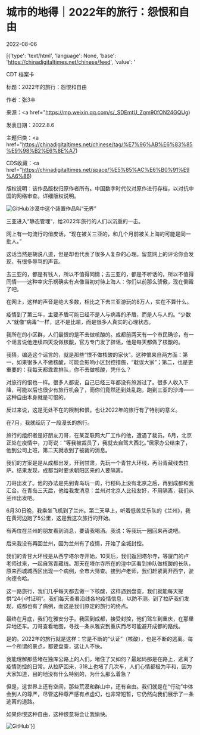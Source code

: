 # 城市的地得｜2022年的旅行：怨恨和自由

2022-08-06

[{'type': 'text/html', 'language': None, 'base': 'https://chinadigitaltimes.net/chinese/feed', 'value': '

CDT 档案卡

标题：2022年的旅行：怨恨和自由

作者：张3丰

来源：<a href="https://mp.weixin.qq.com/s/_SDEmtU_Zqm90fON24GQUg)

发表日期：2022.8.6

主题归类：<a href="https://chinadigitaltimes.net/chinese/tag/%E7%96%AB%E6%83%85%E9%98%B2%E6%8E%A7)

CDS收藏：<a href="https://chinadigitaltimes.net/space/%E5%85%AC%E6%B0%91%E9%A6%86)

版权说明：该作品版权归原作者所有。中国数字时代仅对原作进行存档，以对抗中国的网络审查。详细版权说明。





![GitHub](https://mmbiz.qpic.cn/mmbiz_jpg/3OMbCSCZjRbgR8rGrJbDQ4hIZW06NsGoCNtiaAGR2RfZicD10Y8JBibzswqnrRJJO8awbb7zkxicibgAC9ufOODWlYg/640)沙漠中这个装置作品叫“无界”

三亚进入“静态管理”，给2022年旅行的人们以沉重的一击。

网上有一句流行的俏皮话，“现在被关三亚的，和几个月前被关上海的可能是同一批人。”

这话当然是胡说八道，但是却也代表了很多人复杂的心理。留意网上的评论你会发现，有很多辱骂的声音。

去三亚的，都是有钱人，所以不值得同情；去三亚的，都是不听话的，所以不值得同情——这种幸灾乐祸确实有点像当初对待上海人：你们以前那么骄傲，现在倒霉了吧。

在网上，这样的声音是绝大多数，相比之下去三亚游玩的8万人，实在不算什么。

疫情到了第三年，主要矛盾可能已经不是人与病毒的矛盾，而是人与人的。“少数人”就像“病毒”一样，这不是比喻，而是很多人真实的心理状态。

我所在的小区群，人们最恨的是不去做核酸的。成都前两天有一个市民确诊，有一个谣言说他连续四天没做核酸，官方专门发了辟谣，他是每天都做了核酸的。

我猜，编造这个谣言的，就是那些“恨不做核酸的家伙”。这种恨来自两方面：第一，如果很多人不做核酸，可能会影响小区封控措施，“耽误大家”；第二，也是更重要的：我每天都乖乖排队，你不去做核酸，凭什么？

对旅行的恨也一样。很多人都说，自己已经三年都没有旅游过了。很多人收入下降，可能以后也很少有旅行机会了，而你们竟然还到处乱跑，跑到三亚的沙滩——这种自由本身就是可恨的。

反过来说，这是无处不在的限制和恨，也让2022年的旅行有了特别的意义。

在7月，我就经历了一段漫长的旅行。

旅行的组织者是好朋友刀哥，在某互联网大厂工作的他，遭遇了裁员。6月，北京正处在疫情中，刀哥说：“等我被裁员了，我就去自驾大西北。”居家办公结束了，他到公司上班，第二天就收到了被裁的消息。

我们的方案是是从成都出发，开到甘肃，先玩一个青甘大环线，再沿青藏线去拉萨。结果发现，成都当时要求朝阳区来的人要隔离。

刀哥出发了。他的办法是先到青岛玩一周，行程码上没有北京之后，再到成都和我汇合。在青岛三天后，他给我发消息：兰州对北京人比较友好，不用隔离，我们从兰州出发吧。

6月30日晚，我乘坐飞机到了兰州。第二天早上，听着低苦艾乐队的《兰州》，我在黄河边跑了5公里，这是我这次旅行的开始。

有两位在兰州的朋友看到消息，要请我喝酒。我说：等我玩一圈回来再说吧。

后来我没有再回兰州，因为兰州有了疫情，开始了全城封控。

我们的青甘大环线是从西宁塔尔寺开始，10天后，我们返回塔尔寺，等厦门的卢老师过来，一起自驾青藏线。那天在塔尔寺所在的湟中区看到排队做核酸的长队，原来西城城西区出现一个病例，全市大筛查。接到卢老师，我们赶紧离开西宁，驶向德令哈。

这一路旅行，我们几乎每天都去做一下核酸，这样遇到盘查，我们就能每天提供“24小时证明”。我们每天查看沿线各地疫情信息，以防不测。到了拉萨我们发现，成都也有了病例，而这是我们原定的旅行的终点。

最终在月底，我们在雅安分手。我回到成都，接受封控，他们驾车到重庆，在那里异地还车。刀哥查看地图，寻找一条从雅安到重庆而尽可能避开成都的路线。

是的。2022年的旅行就是这样：它是不断的“认证”（核酸），也是不断的逃离。每一个所谓的景点，都要盘查，这让人不快。

我能理解那些堵在独库公路上的人们。堵住了又如何？最起码那是在路上，逃离了疫情防控的日常。从拉萨回来，318上也堵了几次车，人们心情都极为平和，因为大家知道，目的地没有什么特别的，为什么那么着急？

但是，这世界上还有空间，那些荒漠和群山中，还有自由。我们就是在“行动”中体会到人的尊严，尽管这种尊严感有点虚幻，也非常短暂，它仍然向我们展示了一条逃离的道路。

如果你恨这种自由，这种恨意将会让我愉快。

![GitHub](https://mmbiz.qpic.cn/mmbiz_jpg/3OMbCSCZjRbgR8rGrJbDQ4hIZW06NsGoGO1AicCcnzmXqRIouJia9D7ROXZ3uWWcdfPXSDYjicTCZVOzx4wLPCpTQ/640)'}]